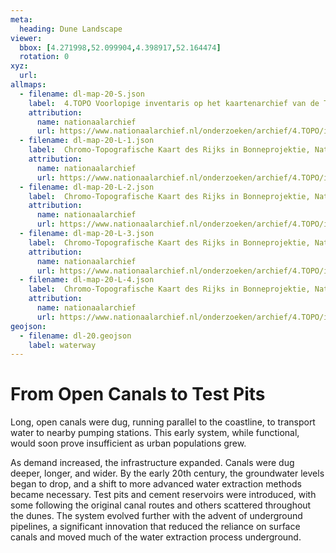 ```yaml
---
meta:
  heading: Dune Landscape
viewer:
  bbox: [4.271998,52.099904,4.398917,52.164474]
  rotation: 0
xyz:
  url:
allmaps:
  - filename: dl-map-20-S.json
    label: 	4.TOPO Voorlopige inventaris op het kaartenarchief van de Topografische Dienst en rechtsvoorgangers, (1590) 1814-1932 (1993)
    attribution:
      name: nationaalarchief
      url: https://www.nationaalarchief.nl/onderzoeken/archief/4.TOPO/invnr/10.421A/file/NL-HaNA_4.TOPO_10.421A_R
  - filename: dl-map-20-L-1.json
    label: 	Chromo-Topografische Kaart des Rijks in Bonneprojektie, Nationaal Archief
    attribution:
      name: nationaalarchief
      url: https://www.nationaalarchief.nl/onderzoeken/archief/4.TOPO/invnr/%40A~A7~A7.1~10.8-10.776C~10.502-10.502C~10.502       
  - filename: dl-map-20-L-2.json
    label: 	Chromo-Topografische Kaart des Rijks in Bonneprojektie, Nationaal Archief
    attribution:
      name: nationaalarchief
      url: https://www.nationaalarchief.nl/onderzoeken/archief/4.TOPO/invnr/%40A~A7~A7.1~10.8-10.776C~10.502-10.502C~10.502      
  - filename: dl-map-20-L-3.json
    label: 	Chromo-Topografische Kaart des Rijks in Bonneprojektie, Nationaal Archief
    attribution:
      name: nationaalarchief
      url: https://www.nationaalarchief.nl/onderzoeken/archief/4.TOPO/invnr/%40A~A7~A7.1~10.8-10.776C~10.502-10.502C~10.502       
  - filename: dl-map-20-L-4.json
    label: 	Chromo-Topografische Kaart des Rijks in Bonneprojektie, Nationaal Archief
    attribution:
      name: nationaalarchief
      url: https://www.nationaalarchief.nl/onderzoeken/archief/4.TOPO/invnr/%40A~A7~A7.1~10.8-10.776C~10.502-10.502C~10.502    
geojson:
  - filename: dl-20.geojson
    label: waterway
---
```


# From Open Canals to Test Pits

Long, open canals were dug, running parallel to the coastline, to transport water to nearby pumping stations. This early system, while functional, would soon prove insufficient as urban populations grew.

As demand increased, the infrastructure expanded. Canals were dug deeper, longer, and wider. By the early 20th century, the groundwater levels began to drop, and a shift to more advanced water extraction methods became necessary. Test pits and cement reservoirs were introduced, with some following the original canal routes and others scattered throughout the dunes. The system evolved further with the advent of underground pipelines, a significant innovation that reduced the reliance on surface canals and moved much of the water extraction process underground.